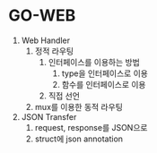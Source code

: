 # GO-WEB

1. Web Handler
   1. 정적 라우팅
      1. 인터페이스를 이용하는 방법
         1. type을 인터페이스로 이용
         2. 함수를 인터페이스로 이용
      2. 직접 선언
   2. mux를 이용한 동적 라우팅
2. JSON Transfer
   1. request, response를 JSON으로
   2. struct에 json annotation